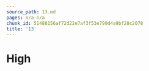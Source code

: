 ```yaml
---
source_path: 13.md
pages: n/a-n/a
chunk_id: 51488156af72d22e7af3f53e799d4a9bf28c2078
title: '13'
---
```

# High
